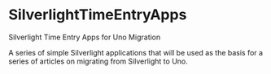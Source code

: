 # SilverlightTimeEntryApps
Silverlight Time Entry Apps for Uno Migration

A series of simple Silverlight applications that will be used as the basis for a series of articles on migrating from Silverlight to Uno.
